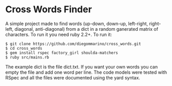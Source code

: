 # Cross Words Finder
A simple project made to find words (up-down, down-up, left-right, right-left, diagonal, anti-diagonal) from a dict in a random ganerated matrix of characters. To run it you need ruby 2.2+.
To run it:
```console
$ git clone https://github.com/diegommarino/cross_words.git
$ cd cross_words
$ gem install rspec factory_girl shoulda-matchers
$ ruby src/mains.rb
```
The example dict is the file dict.txt. If you want your own words you can empty the file and add one word per line. The code models were tested with RSpec and all the files were documented using the yard syntax.
